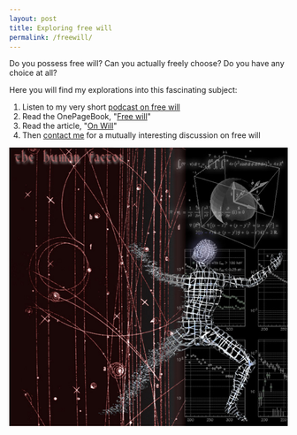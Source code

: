 ```yaml
---
layout: post
title: Exploring free will
permalink: /freewill/
---
```

Do you possess free will? Can you actually freely choose? Do you have any choice at all?

Here you will find my explorations into this fascinating subject:
1. Listen to my very short [podcast on free will](/2018/09/Podcast-FreeWill.html)
2. Read the OnePageBook, "[Free will](/onepagebooks/#1pb-3-free-will)"
3. Read the article, "[On Will](https://www.dropbox.com/s/061keir0a0hacf5/onwill.pdf?raw=1)"
4. Then [contact me](/about/) for a mutually interesting discussion on free will

<center><img src="/assets/art/humanfactor.jpg" /></center>
